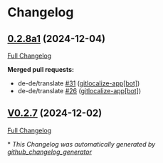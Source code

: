# Changelog

## [0.2.8a1](https://github.com/OpenVoiceOS/ovos-skill-cmd/tree/0.2.8a1) (2024-12-04)

[Full Changelog](https://github.com/OpenVoiceOS/ovos-skill-cmd/compare/V0.2.7...0.2.8a1)

**Merged pull requests:**

- de-de/translate [\#31](https://github.com/OpenVoiceOS/ovos-skill-cmd/pull/31) ([gitlocalize-app[bot]](https://github.com/apps/gitlocalize-app))
- de-de/translate [\#26](https://github.com/OpenVoiceOS/ovos-skill-cmd/pull/26) ([gitlocalize-app[bot]](https://github.com/apps/gitlocalize-app))

## [V0.2.7](https://github.com/OpenVoiceOS/ovos-skill-cmd/tree/V0.2.7) (2024-12-02)

[Full Changelog](https://github.com/OpenVoiceOS/ovos-skill-cmd/compare/0.2.7...V0.2.7)



\* *This Changelog was automatically generated by [github_changelog_generator](https://github.com/github-changelog-generator/github-changelog-generator)*
